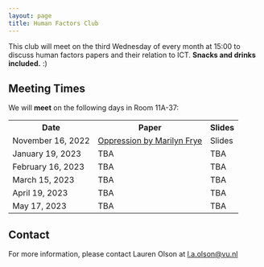 ```yaml
---
layout: page
title: Human Factors Club
---
```


 This club will meet on the third Wednesday of every month at 15:00 to discuss human factors papers and their relation to ICT.  **Snacks and drinks included.** :)

## Meeting Times
 We will **meet** on the following days in Room 11A-37:
 
 <table>
   <tr>
     <th>Date</th>
     <th>Paper</th>
     <th>Slides</th>
   </tr>
   <tr>
     <td>November 16, 2022</td>
     <td><a href="http://www.victorkumar.org/uploads/6/1/5/2/61526489/frye_-_oppression.pdf">Oppression by Marilyn Frye</a></td>
     <td><a href="https://docs.google.com/presentation/d/1Fp1WCvMEtzoNe6VcjPVEP2-W97C1azHlIV9TmF1MFDs/edit?usp=sharing"></a>Slides</td> 
  </tr>
 
   <tr>
     <td>January 19, 2023</td>
     <td>TBA</td>
    <td>TBA</td> 
   </tr>
   <tr>
     <td>February 16, 2023</td>
     <td>TBA</td>
    <td>TBA</td> 
   </tr>
   <tr>
     <td>March 15, 2023</td>
     <td>TBA</td>
    <td>TBA</td> 
   </tr>
   <tr>
     <td>April 19, 2023</td>
     <td>TBA</td>
    <td>TBA</td> 
   </tr>
   <tr>
     <td>May 17, 2023</td>
     <td>TBA</td>
    <td>TBA</td> 
   </tr>
 </table>

## Contact
 For more information, please contact Lauren Olson at l.a.olson@vu.nl
